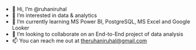 - 👋 Hi, I’m @ruhaniruhal
- 👀 I’m interested in data & analytics
- 🌱 I’m currently learning MS Power BI, PostgreSQL, MS Excel and Google Looker
- 💞️ I’m looking to collaborate on an End-to-End project of data analysis
- 📫 You can reach me out at theruhaniruhal@gmail.com

<!---
ruhaniruhal/ruhaniruhal is a ✨ special ✨ repository because its `README.md` (this file) appears on your GitHub profile.
You can click the Preview link to take a look at your changes.
--->
